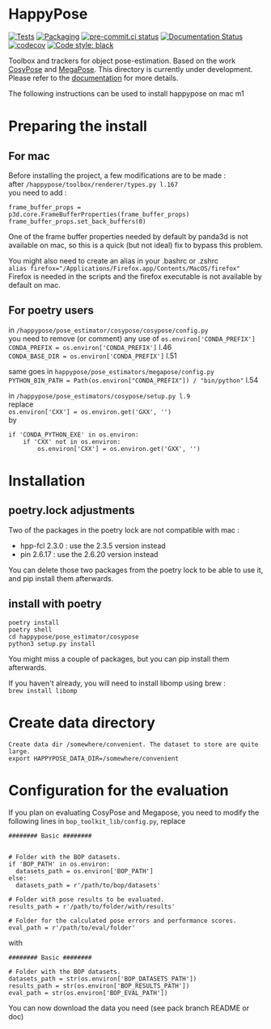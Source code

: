 # HappyPose

[![Tests](https://github.com/agimus-project/happypose/actions/workflows/test.yml/badge.svg)](https://github.com/agimus-project/happypose/actions/workflows/test.yml)
[![Packaging](https://github.com/agimus-project/happypose/actions/workflows/packaging.yml/badge.svg)](https://github.com/agimus-project/happypose/actions/workflows/packaging.yml)
[![pre-commit.ci status](https://results.pre-commit.ci/badge/github/agimus-project/happypose/main.svg)](https://results.pre-commit.ci/latest/github/agimus-project/happypose/main)
[![Documentation Status](https://readthedocs.org/projects/happypose/badge/?version=latest)](https://happypose.readthedocs.io/en/latest/?badge=latest)
[![codecov](https://codecov.io/gh/agimus-project/happypose/branch/main/graph/badge.svg?token=TODO)](https://codecov.io/gh/agimus-project/happypose)
[![Code style: black](https://img.shields.io/badge/code%20style-black-000000.svg)](https://github.com/psf/black)


Toolbox and trackers for object pose-estimation. Based on the work [CosyPose](https://github.com/Simple-Robotics/cosypose) and [MegaPose](https://github.com/megapose6d/megapose6d). This directory is currently under development. Please refer to the [documentation](https://agimus-project.github.io/happypose/) for more details.


The following instructions can be used to install happypose on mac m1

# Preparing the install
## For mac
Before installing the project, a few modifications are to be made :  
after `/happypose/toolbox/renderer/types.py l.167`  
you need to add :  
```
frame_buffer_props = p3d.core.FrameBufferProperties(frame_buffer_props)
frame_buffer_props.set_back_buffers(0)
```
One of the frame buffer properties needed by default by panda3d is not available on mac, so this is a quick (but not ideal) fix to bypass this problem.

You might also need to create an alias in your .bashrc or .zshrc  
`alias firefox="/Applications/Firefox.app/Contents/MacOS/firefox"`  
Firefox is needed in the scripts and the firefox executable is not available by default on mac.  

## For poetry users
in `/happypose/pose_estimator/cosypose/cosypose/config.py`  
you need to remove (or comment) any use of `os.environ['CONDA_PREFIX']`  
`CONDA_PREFIX = os.environ['CONDA_PREFIX']` l.46  
`CONDA_BASE_DIR = os.environ['CONDA_PREFIX']` l.51  

same goes in `happypose/pose_estimators/megapose/config.py`  
`PYTHON_BIN_PATH = Path(os.environ["CONDA_PREFIX"]) / "bin/python"` l.54  

in `/happypose/pose_estimators/cosypose/setup.py l.9`  
replace  
`os.environ['CXX'] = os.environ.get('GXX', '')`  
by  
```
if 'CONDA_PYTHON_EXE' in os.environ:
    if 'CXX' not in os.environ:
        os.environ['CXX'] = os.environ.get('GXX', '')
```

# Installation

## poetry.lock adjustments

Two of the packages in the poetry lock are not compatible with mac :
- hpp-fcl 2.3.0 : use the 2.3.5 version instead
- pin 2.6.17 : use the 2.6.20 version instead

You can delete those two packages from the poetry lock to be able to use it, and pip install them afterwards.

## install with poetry

`poetry install`  
`poetry shell`  
`cd happypose/pose_estimator/cosypose`  
`python3 setup.py install`  

You might miss  a couple of packages, but you can pip install them afterwards.

If you haven't already, you will need to install libomp using brew :  
`brew install libomp`

# Create data directory

```
Create data dir /somewhere/convenient. The dataset to store are quite large.
export HAPPYPOSE_DATA_DIR=/somewhere/convenient
```

# Configuration for the evaluation

If you plan on evaluating CosyPose and Megapose, you need to modify the following lines in `bop_toolkit_lib/config.py`, replace

```
######## Basic ########


# Folder with the BOP datasets.
if 'BOP_PATH' in os.environ:
  datasets_path = os.environ['BOP_PATH']
else:
  datasets_path = r'/path/to/bop/datasets'

# Folder with pose results to be evaluated.
results_path = r'/path/to/folder/with/results'

# Folder for the calculated pose errors and performance scores.
eval_path = r'/path/to/eval/folder'
```

with

```
######## Basic ########

# Folder with the BOP datasets.
datasets_path = str(os.environ['BOP_DATASETS_PATH'])
results_path = str(os.environ['BOP_RESULTS_PATH'])
eval_path = str(os.environ['BOP_EVAL_PATH'])
```


You can now download the data you need (see pack branch README or doc)
